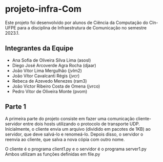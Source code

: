 # projeto-infra-Com

Este projeto foi desenvolvido por alunos de Ciência da Computação do CIn-UFPE para a disciplina de Infraestrutura de Comunicação no semestre 2023.1.

## Integrantes da Equipe

- Ana Sofia de Oliveira Silva Lima (asosl)
- Diego José Arcoverde Agra Rocha (djaar)
- João Vitor Lima Mergulhão (jvlm2)
- João Vítor Cavalcanti Régis (jvcr)
- Rebeca de Azevedo Menezes (ram3)
- João Victor Ribeiro Costa de Omena (jvrco)
- Pedro Vitor de Oliveira Monte (pvom)
## Parte 1

A primeira parte do projeto consiste em fazer uma comunicação cliente-servidor entre dois hosts utilizando o protocolo de transporte UDP. 
Inicialmente, o cliente envia um arquivo (dividido em pacotes de 1KB) ao servidor, que deve salvá-lo e renomeá-lo. Depois disso, o servidor o reenvia ao cliente, que salva a nova cópia com outro nome.

O cliente é o programa client1.py e o servidor é o programa server1.py Ambos utilizam as funções definidas em file.py
